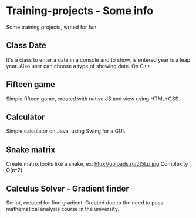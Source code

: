 # Training-projects - Some info
Some training projects, writed for fun.
## Class Date
It's a class to enter a date in a console and to show, is entered year is a leap year. Also user can choose a type of showing date. On C++.
## Fifteen game
Simple fifteen game, created with native JS and view using HTML+CSS.
## Calculator
Simple calculator on Java, using Swing for a GUI. 
## Snake matrix
Create matrix looks like a snake, ex: http://uploads.ru/zt5Lp.jpg
Complexity O(n^2)

## Calculus Solver - Gradient finder

Script, created for find gradient. Created due to the need to pass mathematical analysis course in the university.
